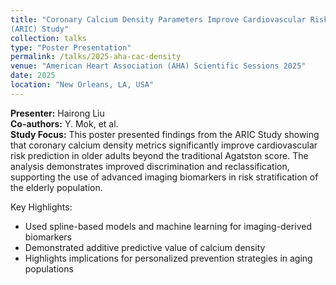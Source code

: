```yaml
---
title: "Coronary Calcium Density Parameters Improve Cardiovascular Risk Prediction beyond Agatston Score in Adults Aged 75 and Older: The Atherosclerosis Risk in Communities
(ARIC) Study"
collection: talks
type: "Poster Presentation"
permalink: /talks/2025-aha-cac-density
venue: "American Heart Association (AHA) Scientific Sessions 2025"
date: 2025
location: "New Orleans, LA, USA"
---
```


**Presenter:** Hairong Liu  
**Co-authors:** Y. Mok, et al.  
**Study Focus:** This poster presented findings from the ARIC Study showing that coronary calcium density metrics significantly improve cardiovascular risk prediction in older adults beyond the traditional Agatston score. The analysis demonstrates improved discrimination and reclassification, supporting the use of advanced imaging biomarkers in risk stratification of the elderly population.

Key Highlights:
- Used spline-based models and machine learning for imaging-derived biomarkers  
- Demonstrated additive predictive value of calcium density  
- Highlights implications for personalized prevention strategies in aging populations
